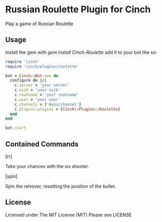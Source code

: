 Russian Roulette Plugin for Cinch
========================
Play a game of Russian Roulette

Usage
-----

Install the gem with *gem install Cinch-Roulette*
add it to your bot like so:

~~~~~~~~~~~~~~~~~~~~~~~~~~~~~~~~~~~~~~~~ ruby
require 'cinch'
require 'cinch/plugins/roulette'

bot = Cinch::Bot.new do
  configure do |c|
    c.server = 'your server'
    c.nick = 'your nick'
    c.realname = 'your realname'
    c.user = 'your user'
    c.channels = ['#yourchannel']
    c.plugins.plugins = [Cinch::Plugins::Roulette]
  end
end

bot.start
~~~~~~~~~~~~~~~~~~~~~~~~~~~~~~~~~~~~~~~~

Contained Commands
------------------

[rr]

Take your chances with the six shooter.

[spin]

Spin the relvover, resetting the position of the bullet.

License
-------

Licensed under The MIT License (MIT)
Please see LICENSE
